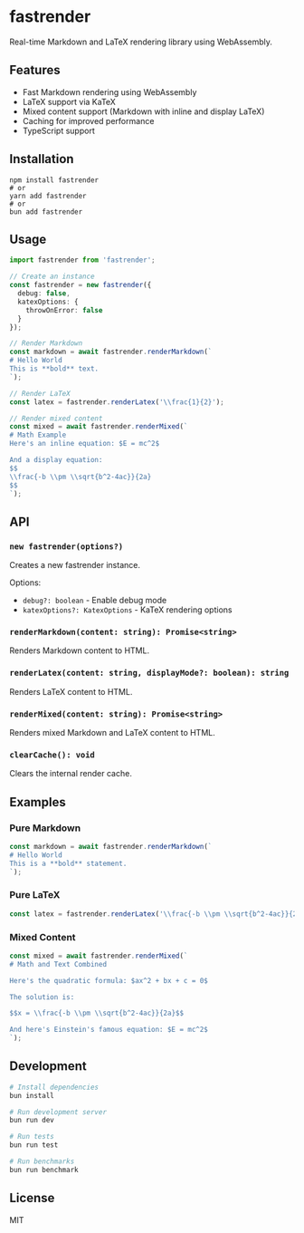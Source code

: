 # fastrender

Real-time Markdown and LaTeX rendering library using WebAssembly.

## Features

- Fast Markdown rendering using WebAssembly
- LaTeX support via KaTeX
- Mixed content support (Markdown with inline and display LaTeX)
- Caching for improved performance
- TypeScript support

## Installation

```
npm install fastrender
# or
yarn add fastrender
# or
bun add fastrender
```

## Usage

```typescript
import fastrender from 'fastrender';

// Create an instance
const fastrender = new fastrender({
  debug: false,
  katexOptions: {
    throwOnError: false
  }
});

// Render Markdown
const markdown = await fastrender.renderMarkdown(`
# Hello World
This is **bold** text.
`);

// Render LaTeX
const latex = fastrender.renderLatex('\\frac{1}{2}');

// Render mixed content
const mixed = await fastrender.renderMixed(`
# Math Example
Here's an inline equation: $E = mc^2$

And a display equation:
$$
\\frac{-b \\pm \\sqrt{b^2-4ac}}{2a}
$$
`);
```

## API

### `new fastrender(options?)`

Creates a new fastrender instance.

Options:
- `debug?: boolean` - Enable debug mode
- `katexOptions?: KatexOptions` - KaTeX rendering options

### `renderMarkdown(content: string): Promise<string>`

Renders Markdown content to HTML.

### `renderLatex(content: string, displayMode?: boolean): string`

Renders LaTeX content to HTML.

### `renderMixed(content: string): Promise<string>`

Renders mixed Markdown and LaTeX content to HTML.

### `clearCache(): void`

Clears the internal render cache.

## Examples

### Pure Markdown

```typescript
const markdown = await fastrender.renderMarkdown(`
# Hello World
This is a **bold** statement.
`);
```

### Pure LaTeX

```typescript
const latex = fastrender.renderLatex('\\frac{-b \\pm \\sqrt{b^2-4ac}}{2a}', true);
```

### Mixed Content

```typescript
const mixed = await fastrender.renderMixed(`
# Math and Text Combined

Here's the quadratic formula: $ax^2 + bx + c = 0$

The solution is:

$$x = \\frac{-b \\pm \\sqrt{b^2-4ac}}{2a}$$

And here's Einstein's famous equation: $E = mc^2$
`);
```

## Development

```bash
# Install dependencies
bun install

# Run development server
bun run dev

# Run tests
bun run test

# Run benchmarks
bun run benchmark
```

## License

MIT 